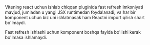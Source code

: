 Vitening react uchun ishlab chiqqan pluginida fast refresh imkoniyati mavjud, jumladan u yangi JSX runtimedan foydalanadi, va har bir komponent uchun biz uni ishlatmasak ham Reactni import qilish shart bo'lmaydi.

Fast refresh ishlashi uchun komponent boshqa faylda bo'lishi kerak bo'lmasa ishlamaydi.
